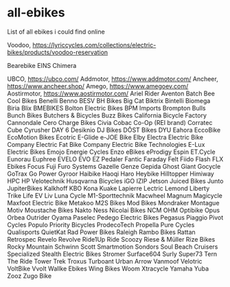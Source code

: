 # all-ebikes
List of all ebikes i could find online


Voodoo, https://lyriccycles.com/collections/electric-bikes/products/voodoo-reservation


Bearebike
EINS
Chimera

UBCO, https://ubco.com/
Addmotor, https://www.addmotor.com/
Ancheer, https://www.ancheer.shop/
Amego, https://www.amegoev.com/
Aostirmotor, https://www.aostirmotor.com/
Ariel Rider
Aventon
Batch
Bee Cool Bikes
Benelli
Benno
BESV
BH Bikes
Big Cat
Biktrix
Bintelli
Biomega
Biria
Blix
BMEBIKES
Bolton Electric Bikes
BPM Imports
Brompton
Bulls
Bunch Bikes
Butchers & Bicycles
Buzz Bikes
California Bicycle Factory
Cannondale
Cero
Charge Bikes
Civia
Cobac
Co-Op (REI brand)
Corratec
Cube
Cyrusher
DAY 6
Desiknio
DJ Bikes
DŌST Bikes
DYU
Eahora
EccoBike
EcoMotion Bikes
Ecotric
E-Glide
e-JOE Bike
Elby
Electra
Electric Bike Company
Electric Fat Bike Company
Electric Bike Technologies
E-Lux Electric Bikes
Emojo
Energie Cycles
Enzo eBikes
eProdigy
Espin
ET.Cycle
Eunorau
Euphree
EVELO
EVO
EZ Pedaler
Fantic
Faraday
Felt
Fiido
Flash
FLX Ebikes
Focus
Fuji
Furo Systems
Gazelle
Genze
Gepida
Ghost
Giant
Gocycle
GoTrax
Go Power
Gyroor
Haibike
Haoqi
Haro
Heybike
Hilltopper
Himiway
HPC
HP Velotechnik
Husqvarna Bicycles
iGO
IZIP
Jetson
Juiced Bikes
Junto
JupiterBikes
Kalkhoff
KBO
Kona
Kuake
Lapierre
Lectric
Lemond
Liberty Trike
Life EV
Liv
Luna Cycle
M1-Sporttechnik
Macwheel
Magnum
Magicycle
Maxfoot Electric Bike
Metakoo
M2S Bikes
Mod Bikes
Mondraker
Montague
Motiv
Moustache Bikes
Nakto
Ness
Nicolai Bikes
NCM
OHM
Optibike
Opus
Orbea
Outrider
Oyama
Paselec
Pedego Electric Bikes
Pegasus
Piaggio
Pivot Cycles
Populo
Priority Bicycles
ProdecoTech
Propella
Pure Cycles
Qualisports
QuietKat
Rad Power Bikes
Raleigh
Rambo Bikes
Rattan
Retrospec
Revelo
Revolve
Ride1Up
Ride Scoozy
Riese & Müller
Rize Bikes
Rocky Mountain
Schwinn
Scott
Smartmotion
Sondors
Soul Beach Cruisers
Specialized
Stealth Electric Bikes
Stromer
Surface604
Surly
Super73
Tern
The Ride
Tower
Trek
Troxus
Turboant
Urban Arrow
Vanmoof
Velotric
VoltBike
Vvolt
Wallke Ebikes
Wing Bikes
Woom
Xtracycle
Yamaha
Yuba
Zooz
Zugo Bike




